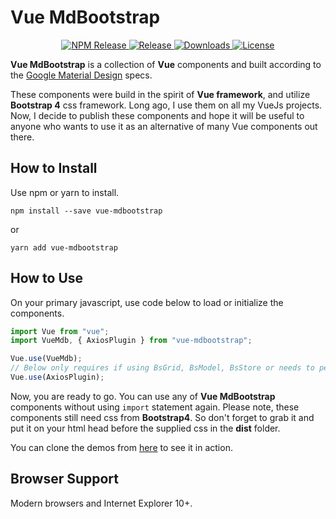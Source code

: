 # Vue MdBootstrap

<p align="center">
  <a href="https://www.npmjs.com/package/vue-mdbootstrap">
    <img src="https://flat.badgen.net/npm/v/vue-mdbootstrap" alt="NPM Release">
  </a>
  <a href="https://github.com/ahmadfajar/vue-mdbootstrap">
    <img src="https://flat.badgen.net/github/release/ahmadfajar/vue-mdbootstrap" alt="Release">
  </a>
  <a href="https://www.npmjs.com/package/vue-mdbootstrap">
    <img src="https://flat.badgen.net/npm/dt/vue-mdbootstrap" alt="Downloads">
  </a>
  <a href="https://www.npmjs.com/package/vue-mdbootstrap">
    <img src="https://flat.badgen.net/github/license/ahmadfajar/vue-mdbootstrap" alt="License">
  </a>
</p>


**Vue MdBootstrap** is a collection of **Vue** components and built according to 
the <a href="https://material.io/design" target="_blank">Google Material Design</a> specs.


These components were build in the spirit of **Vue framework**, and utilize **Bootstrap 4** 
css framework. Long ago, I use them on all my VueJs projects. Now, I decide to publish 
these components and hope it will be useful to anyone who wants to use it as an alternative of
many Vue components out there. 

## How to Install

Use npm or yarn to install.

```shell script
npm install --save vue-mdbootstrap
```
or
```shell script
yarn add vue-mdbootstrap
```

## How to Use
On your primary javascript, use code below to load or initialize the components.

```javascript
import Vue from "vue";
import VueMdb, { AxiosPlugin } from "vue-mdbootstrap";

Vue.use(VueMdb);
// Below only requires if using BsGrid, BsModel, BsStore or needs to perform HTTP Request
Vue.use(AxiosPlugin);
````

Now, you are ready to go. You can use any of **Vue MdBootstrap** components without using `import` statement again. 
Please note, these components still need css from **Bootstrap4**. So don't forget to grab it and put it on
your html head before the supplied css in the **dist** folder.

You can clone the demos from [here](https://github.com/ahmadfajar/vue-mdbootstrap-demos) to see it in action.

## Browser Support

Modern browsers and Internet Explorer 10+.
